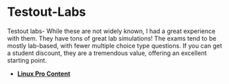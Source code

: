 # Testout-Labs
Testout labs- While these are not widely known, I had a great experience with them. They have tons of great lab simulations! The exams tend to be mostly lab-based, with fewer multiple choice type questions. If you can get a student discount, they are a tremendous value, offering an excellent starting point.

- <b>[Linux Pro Content](https://w3.testout.com/course-outlines/linux-pro-v6)</b>
